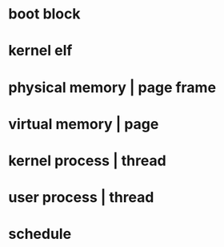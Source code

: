 # boot block
# kernel elf
# physical memory | page frame
# virtual memory  | page 
# kernel process | thread 
# user process | thread
# schedule